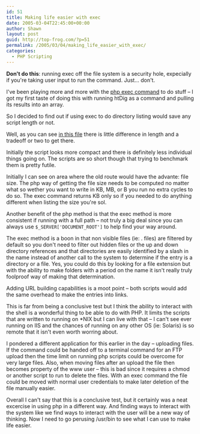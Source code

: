```yaml
---
id: 51
title: Making life easier with exec
date: 2005-03-04T22:45:00+00:00
author: Shawn
layout: post
guid: http://top-frog.com/?p=51
permalink: /2005/03/04/making_life_easier_with_exec/
categories:
  - PHP Scripting
---
```


<div class="alert warning">
<p><b>Don't do this</b>: running exec off the file system is a security hole, expecially if you're taking user input to run the command. Just... don't.</p>
</div>

I've been playing more and more with the [php exec command](http://us3.php.net/manual/en/function.exec.php) to do stuff – I got my first taste of doing this with running htDig as a command and pulling its results into an array.

So I decided to find out if using exec to do directory listing would save any script length or not.

Well, as you can see [in this file](/stuff/exec_vs_php.phps) there is little difference in length and a tradeoff or two to get there.

Initially the script looks more compact and there is definitely less individual things going on. The scripts are so short though that trying to benchmark them is pretty futile.

Initially I can see on area where the old route would have the advante: file size. The php way of getting the file size needs to be computed no matter what so wether you want to write in KB, MB, or B you run no extra cycles to do so. The exec command returns KB only so if you needed to do anything different when listing the size you're sol.

Another benefit of the php method is that the exec method is more consistent if running with a full path – not truly a big deal since you can always use `$_SERVER['DOCUMENT_ROOT']` to help find your way around.

The exec method is a boon in that non visible files (ie: . files) are filtered by default so you don't need to filter out hidden files or the up and down directory references and that directories are easily identified by a slash in the name instead of another call to the system to determine if the entry is a directory or a file. Yes, you could do this by looking for a file extension but with the ability to make folders with a period on the name it isn't really truly foolproof way of making that determination.

Adding URL building capabilities is a moot point – both scripts would add the same overhead to make the entries into links.

This is far from being a conclusive test but I think the ability to interact with the shell is a wonderful thing to be able to do with PHP. It limits the scripts that are written to running on *NIX but I can live with that – I can't see ever running on IIS and the chances of running on any other OS (ie: Solaris) is so remote that it isn't even worth worring about.

I pondered a different application for this earlier in the day – uploading files. If the command could be handed off to a terminal command for an FTP upload then the time limit on running php scripts could be overcome for very large files. Also, when moving files after an upload the file then becomes property of the www user – this is bad since it requires a chmod or another script to run to delete the files. With an exec command the file could be moved with normal user credentials to make later deletion of the file manually easier.

Overall I can't say that this is a conclusive test, but it certainly was a neat excercise in using php in a different way. And finding ways to interact with the system like we find ways to interact with the user will be a new way of thinking. Now I need to go perusing /usr/bin to see what I can use to make life easier.